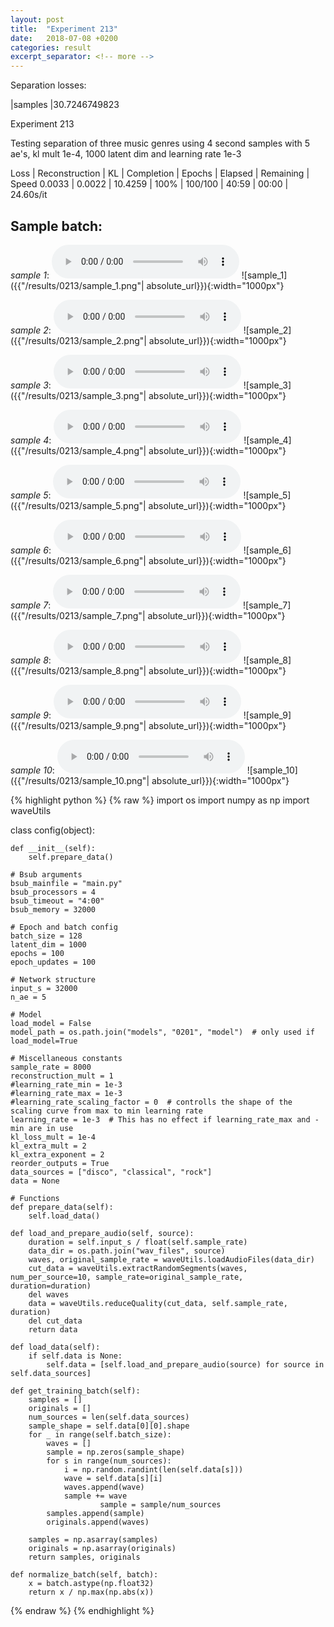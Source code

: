 ```yaml
---
layout: post
title:  "Experiment 213"
date:   2018-07-08 +0200
categories: result
excerpt_separator: <!-- more -->
---
```

Separation losses:

|samples
|30.7246749823<!-- more -->

Experiment 213

Testing separation of three music genres using 4 second samples with 5 ae's, kl mult 1e-4, 1000 latent dim and learning rate 1e-3

Loss | Reconstruction | KL | Completion | Epochs | Elapsed | Remaining | Speed
0.0033 | 0.0022 | 10.4259 | 100% | 100/100 | 40:59 | 00:00 | 24.60s/it

## **Sample batch**:
_sample 1_:
<audio src="/ResultsOverview/results/0213/sample_1.wav" controls preload></audio>
![sample_1]({{"/results/0213/sample_1.png"| absolute_url}}){:width="1000px"}

_sample 2_:
<audio src="/ResultsOverview/results/0213/sample_2.wav" controls preload></audio>
![sample_2]({{"/results/0213/sample_2.png"| absolute_url}}){:width="1000px"}

_sample 3_:
<audio src="/ResultsOverview/results/0213/sample_3.wav" controls preload></audio>
![sample_3]({{"/results/0213/sample_3.png"| absolute_url}}){:width="1000px"}

_sample 4_:
<audio src="/ResultsOverview/results/0213/sample_4.wav" controls preload></audio>
![sample_4]({{"/results/0213/sample_4.png"| absolute_url}}){:width="1000px"}

_sample 5_:
<audio src="/ResultsOverview/results/0213/sample_5.wav" controls preload></audio>
![sample_5]({{"/results/0213/sample_5.png"| absolute_url}}){:width="1000px"}

_sample 6_:
<audio src="/ResultsOverview/results/0213/sample_6.wav" controls preload></audio>
![sample_6]({{"/results/0213/sample_6.png"| absolute_url}}){:width="1000px"}

_sample 7_:
<audio src="/ResultsOverview/results/0213/sample_7.wav" controls preload></audio>
![sample_7]({{"/results/0213/sample_7.png"| absolute_url}}){:width="1000px"}

_sample 8_:
<audio src="/ResultsOverview/results/0213/sample_8.wav" controls preload></audio>
![sample_8]({{"/results/0213/sample_8.png"| absolute_url}}){:width="1000px"}

_sample 9_:
<audio src="/ResultsOverview/results/0213/sample_9.wav" controls preload></audio>
![sample_9]({{"/results/0213/sample_9.png"| absolute_url}}){:width="1000px"}

_sample 10_:
<audio src="/ResultsOverview/results/0213/sample_10.wav" controls preload></audio>
![sample_10]({{"/results/0213/sample_10.png"| absolute_url}}){:width="1000px"}


{% highlight python %}
{% raw %}
import os
import numpy as np
import waveUtils


class config(object):

	def __init__(self):
		self.prepare_data()

	# Bsub arguments
	bsub_mainfile = "main.py"
	bsub_processors = 4
	bsub_timeout = "4:00"
	bsub_memory = 32000

	# Epoch and batch config
	batch_size = 128
	latent_dim = 1000
	epochs = 100
	epoch_updates = 100

	# Network structure
	input_s = 32000
	n_ae = 5

	# Model
	load_model = False
	model_path = os.path.join("models", "0201", "model")  # only used if load_model=True

	# Miscellaneous constants
	sample_rate = 8000
	reconstruction_mult = 1
	#learning_rate_min = 1e-3
	#learning_rate_max = 1e-3
	#learning_rate_scaling_factor = 0  # controlls the shape of the scaling curve from max to min learning rate
	learning_rate = 1e-3  # This has no effect if learning_rate_max and -min are in use
	kl_loss_mult = 1e-4
	kl_extra_mult = 2
	kl_extra_exponent = 2
	reorder_outputs = True
	data_sources = ["disco", "classical", "rock"]
	data = None

	# Functions
	def prepare_data(self):
		self.load_data()

	def load_and_prepare_audio(self, source):
		duration = self.input_s / float(self.sample_rate)
		data_dir = os.path.join("wav_files", source)
		waves, original_sample_rate = waveUtils.loadAudioFiles(data_dir)
		cut_data = waveUtils.extractRandomSegments(waves, num_per_source=10, sample_rate=original_sample_rate, duration=duration)
		del waves
		data = waveUtils.reduceQuality(cut_data, self.sample_rate, duration)
		del cut_data
		return data

	def load_data(self):
		if self.data is None:
			self.data = [self.load_and_prepare_audio(source) for source in self.data_sources]

	def get_training_batch(self):
		samples = []
		originals = []
		num_sources = len(self.data_sources)
		sample_shape = self.data[0][0].shape
		for _ in range(self.batch_size):
			waves = []
			sample = np.zeros(sample_shape)
			for s in range(num_sources):
				i = np.random.randint(len(self.data[s]))
				wave = self.data[s][i]
				waves.append(wave)
				sample += wave
                        sample = sample/num_sources
			samples.append(sample)
			originals.append(waves)

		samples = np.asarray(samples)
		originals = np.asarray(originals)
		return samples, originals

	def normalize_batch(self, batch):
		x = batch.astype(np.float32)
		return x / np.max(np.abs(x))


{% endraw %}
{% endhighlight %}
